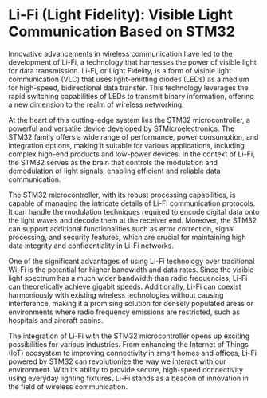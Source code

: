 # Li-Fi (Light Fidelity): Visible Light Communication Based on STM32

Innovative advancements in wireless communication have led to the development of Li-Fi, a technology that harnesses the power of visible light for data transmission. Li-Fi, or Light Fidelity, is a form of visible light communication (VLC) that uses light-emitting diodes (LEDs) as a medium for high-speed, bidirectional data transfer. This technology leverages the rapid switching capabilities of LEDs to transmit binary information, offering a new dimension to the realm of wireless networking.

At the heart of this cutting-edge system lies the STM32 microcontroller, a powerful and versatile device developed by STMicroelectronics. The STM32 family offers a wide range of performance, power consumption, and integration options, making it suitable for various applications, including complex high-end products and low-power devices. In the context of Li-Fi, the STM32 serves as the brain that controls the modulation and demodulation of light signals, enabling efficient and reliable data communication.

The STM32 microcontroller, with its robust processing capabilities, is capable of managing the intricate details of Li-Fi communication protocols. It can handle the modulation techniques required to encode digital data onto the light waves and decode them at the receiver end. Moreover, the STM32 can support additional functionalities such as error correction, signal processing, and security features, which are crucial for maintaining high data integrity and confidentiality in Li-Fi networks.

One of the significant advantages of using Li-Fi technology over traditional Wi-Fi is the potential for higher bandwidth and data rates. Since the visible light spectrum has a much wider bandwidth than radio frequencies, Li-Fi can theoretically achieve gigabit speeds. Additionally, Li-Fi can coexist harmoniously with existing wireless technologies without causing interference, making it a promising solution for densely populated areas or environments where radio frequency emissions are restricted, such as hospitals and aircraft cabins.

The integration of Li-Fi with the STM32 microcontroller opens up exciting possibilities for various industries. From enhancing the Internet of Things (IoT) ecosystem to improving connectivity in smart homes and offices, Li-Fi powered by STM32 can revolutionize the way we interact with our environment. With its ability to provide secure, high-speed connectivity using everyday lighting fixtures, Li-Fi stands as a beacon of innovation in the field of wireless communication.
